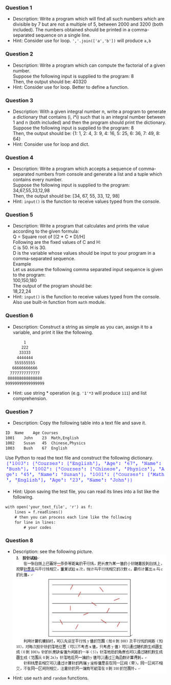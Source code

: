 ### Question 1
- Description: Write a program which will find all such numbers which are divisible by 7 but are not a multiple of 5, between 2000 and 3200 (both included). The numbers obtained should be printed in a comma-separated sequence on a single line.
- Hint: Consider use for loop. `','.join(['a','b'])` will produce `a,b`

### Question 2
- Description: Write a program which can compute the factorial of a given number.<br/>
Suppose the following input is supplied to the program: 8<br/>
Then, the output should be: 40320
- Hint: Consider use for loop. Better to define a function.

### Question 3
- Description: With a given integral number n, write a program to generate a dictionary that contains (i, i\*i) such that is an integral number between 1 and n (both included) and then the program should print the dictionary.<br/>
Suppose the following input is supplied to the program: 8<br/>
Then, the output should be: {1: 1, 2: 4, 3: 9, 4: 16, 5: 25, 6: 36, 7: 49, 8: 64}
- Hint: Consider use for loop and dict.

### Question 4
- Description: Write a program which accepts a sequence of comma-separated numbers from console and generate a list and a tuple which contains every number.<br/>
Suppose the following input is supplied to the program: 34,67,55,33,12,98<br/>
Then, the output should be: [34, 67, 55, 33, 12, 98]
- Hint: `input()` is the function to receive values typed from the console.

### Question 5
- Description: Write a program that calculates and prints the value according to the given formula:<br/>
Q = Square root of [(2 * C * D)/H]<br/>
Following are the fixed values of C and H:<br/>
C is 50. H is 30.<br/>
D is the variable whose values should be input to your program in a comma-separated sequence.<br/>
Example<br/>
Let us assume the following comma separated input sequence is given to the program:<br/>
100,150,180<br/>
The output of the program should be:<br/>
18,22,24
- Hint: `input()` is the function to receive values typed from the console. Also use built-in function from `math` module.

### Question 6
- Description: Construct a string as simple as you can, assign it to a variable, and print it like the following.
```
        1        
       222       
      33333      
     4444444     
    555555555    
   66666666666   
  7777777777777  
 888888888888888 
99999999999999999
```
- Hint: use string * operation (e.g. `'1'*3` will produce `111`) and list comprehension.

### Question 7
- Description: Copy the following table into a text file and save it.
```
ID	Name	Age	Courses
1001	John	23	Math,English
1002	Susan	45	Chinese,Physics
1003	Bush	67	English
```
Use Python to read the text file and construct the following dictionary.
![](https://github.com/FeiYao-Edinburgh/CS-hardware-software/blob/master/Python/dict.png)
- Hint: Upon saving the test file, you can read its lines into a list like the following.
```
with open('your_text_file', 'r') as f:
    lines = f.readlines()
    # then you can process each line like the following
    for line in lines:
        # your codes
```

### Question 8
- Description: see the following picture.<br/>
![](https://github.com/FeiYao-Edinburgh/CS-hardware-software/blob/master/Python/needle.png)
- Hint: use `math` and `random` functions.
